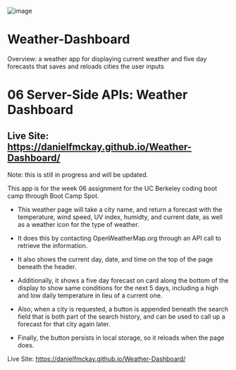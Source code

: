![image](https://user-images.githubusercontent.com/123746582/228449227-ee6e228f-3045-47b2-bf6e-b058c2d48db6.png)

# Weather-Dashboard

Overview: a weather app for displaying current weather and five day forecasts that saves and reloads cities the user inputs

# 06 Server-Side APIs: Weather Dashboard

## Live Site: https://danielfmckay.github.io/Weather-Dashboard/

Note: this is still in progress and will be updated.

This app is for the week 06 assignment for the UC Berkeley coding boot camp through Boot Camp Spot.

* This weather page will take a city name, and return a forecast with the temperature, wind speed, UV index, humidty, and current date, as well as a weather icon for the type of weather.

* It does this by contacting OpenWeatherMap.org through an API call to retrieve the information.

* It also shows the current day, date, and time on the top of the page beneath the header.

* Additionally, it shows a five day forecast on card along the bottom of the display to show same conditions for the next 5 days, including a high and low daily temperature in lieu of a current one.

* Also, when a city is requested, a button is appended beneath the search field that is both part of the search history, and can be used to call up a forecast for that city again later.

* Finally, the button persists in local storage, so it reloads when the page does.

Live Site: https://danielfmckay.github.io/Weather-Dashboard/
